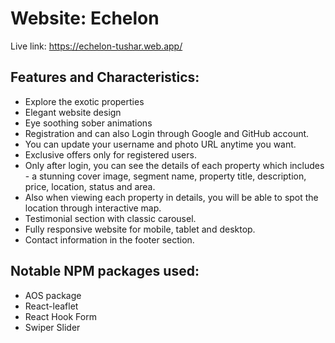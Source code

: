 # Website: Echelon

Live link: https://echelon-tushar.web.app/

## Features and Characteristics:

-  Explore the exotic properties
-  Elegant website design
-  Eye soothing sober animations
-  Registration and can also Login through Google and GitHub account.
-  You can update your username and photo URL anytime you want.
-  Exclusive offers only for registered users.
-  Only after login, you can see the details of each property which includes - a stunning cover image, segment name, property title, description, price, location, status and area.
-  Also when viewing each property in details, you will be able to spot the location through interactive map.
-  Testimonial section with classic carousel.
-  Fully responsive website for mobile, tablet and desktop.
-  Contact information in the footer section.

## Notable NPM packages used:

-  AOS package
-  React-leaflet
-  React Hook Form
-  Swiper Slider
